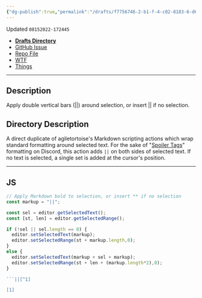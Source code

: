 ```yaml
---
{"dg-publish":true,"permalink":"/drafts/f7756746-2-b1-f-4-c02-8183-6-d6-b777688-dc-2/","dgHomeLink":true,"dgPassFrontmatter":false}
---
```


Updated `08152022-172445`

- [**Drafts Directory**](https://directory.getdrafts.com/a/2CA)
- [GitHub Issue](https://github.com/extratone/drafts/issues/85)
- [Repo File](https://github.com/extratone/drafts/blob/main/actions/ActionsTemplate.md)
- [WTF](https://davidblue.wtf/drafts/F7756746-2B1F-4C02-8183-6D6B777688DC.html)
- [Things](things:///show?id=XCconzHYS6dGLWTcHjMpSu)

---

## Description

Apply double vertical bars (||) around selection, or insert || if no selection.

## Directory Description

A direct duplicate of agiletortoise's Markdown scripting actions which wrap standard formatting around selected text. For the sake of "[Spoiler Tags](https://support.discord.com/hc/en-us/articles/360022320632-Spoiler-Tags-)" formatting on Discord, this action adds `||` on both sides of selected text. If no text is selected, a single set is added at the cursor's position.

---

## JS

```js
// Apply Markdown bold to selection, or insert ** if no selection
const markup = "||";

const sel = editor.getSelectedText();
const [st, len] = editor.getSelectedRange();

if (!sel || sel.length == 0) {
  editor.setSelectedText(markup);
  editor.setSelectedRange(st + markup.length,0);
}
else {
  editor.setSelectedText(markup + sel + markup);
  editor.setSelectedRange(st + len + (markup.length*2),0);
}

```||[^1]

[1] 